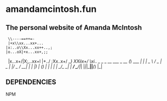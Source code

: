 # amandamcintosh.fun
##  The personal website of Amanda McIntosh
     \\----==++=-                            
     |+x\\xx...xx+...
    |x:..o\\Xx...xx++..,;
    |o...oX|+x...xx+,;;
   |x...x+/|X;,..xx+l
   |+../    ;Xx..x+/
    \__}   XXiix+/
           \xi..
                    _           _ 
  _ __   ___  _ __ (_) ___  ___| |
 |  _ \ / _ \|  _ \| |/ _ \/ __| |
 | |_) | (_) | | | | |  __/\__ \_|
 |  __/ \___/|_| |_|_|\___||___(_)
 |_|                              


## DEPENDENCIES
NPM

    
